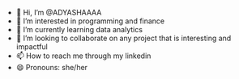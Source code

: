 - 👋 Hi, I’m @ADYASHAAAA
- 👀 I’m interested in programming and finance
- 🌱 I’m currently learning data analytics
- 💞️ I’m looking to collaborate on any project that is interesting and impactful
- 📫 How to reach me through my linkedin
- 😄 Pronouns: she/her
  

<!---
ADYASHAAAA/ADYASHAAAA is a ✨ special ✨ repository because its `README.md` (this file) appears on your GitHub profile.
You can click the Preview link to take a look at your changes.
--->
